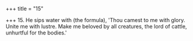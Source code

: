 +++
title = "15"

+++
15. He sips water with (the formula), 'Thou camest to me with glory. Unite me with lustre. Make me beloved by all creatures, the lord of cattle, unhurtful for the bodies.'
